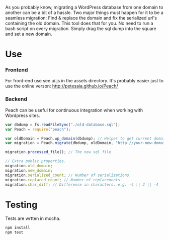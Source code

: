 As you probably know, migrating a WordPress database from one domain to another can be a bit of a hassle. Two major things must happen for it to be a seamless migration; Find & replace the domain and fix the serialized url's containing the old domain. This tool does that for you. No need to run a bash script on every migration. Simply drag the sql dump into the square and set a new domain.


# Use

### Frontend
For front-end use see ui.js in the assets directory. It's probably easier just to use the online verson: http://petesaia.github.io/Peach/

### Backend
Peach can be useful for continuous integration when working with Wordpress sites.

```javascript
var dbdump = fs.readFileSync("./old-database.sql");
var Peach = require("peach");

var oldDomain = Peach.wp_domain(dbdump); // Helper to get current domain name.
var migration = Peach.migrate(dbdump, oldDomain, "http://your-new-domain.com");

migration.processed_file(); // The new sql file.

// Extra public properties.
migration.old_domain;
migration.new_domain;
migration.serialized_count; // Number of serializations.
migration.replaced_count; // Number of replacements.
migration.char_diff; // Difference in characters. e.g. -4 || 2 || -4

```
# Testing
Tests are wrtten in mocha.

```bash
npm install
npm test
```